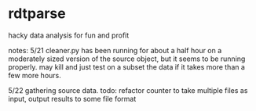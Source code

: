 # rdtparse
hacky data analysis for fun and profit

notes:
5/21
cleaner.py has been running for about a half hour on a moderately sized version of the source object, but it seems to be running properly. may kill and just test on a subset the data if it takes more than a few more hours.

5/22 
gathering source data. todo: refactor counter to take multiple files as input, output results to some file format
